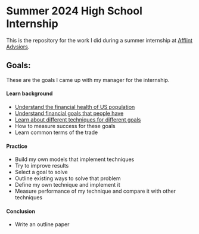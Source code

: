 # Summer 2024 High School Internship

This is the repository for the work I did during a summer internship
at [Afflint Advsiors](https://afflint.com).

## Goals: 

These are the goals I came up with my manager for the internship.

#### Learn background
- [Understand the financial health of US population](docs/background/financial-health.md)
- [Understand financial goals that people have](docs/financial-goals.md) 
- [Learn about different techniques for different goals](docs/wealth-techniques.md)
- How to measure success for these goals
- Learn common terms of the trade

#### Practice
- Build my own models that implement techniques
- Try to improve results
- Select a goal to solve
- Outline existing ways to solve that problem
- Define my own technique and implement it
- Measure performance of my technique and compare it 
  with other techniques

#### Conclusion
- Write an outline paper  


